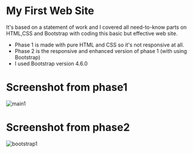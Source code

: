 # My First Web Site 
It's based on a statement of work and I covered all need-to-know parts on HTML,CSS and Bootstrap with coding this basic but effective web site.

* Phase 1 is made with pure HTML and CSS so it's not responsive at all.
* Phase 2 is the responsive and enhanced version of phase 1 (with using Bootstrap)
* I used Bootstrap version 4.6.0

# Screenshot from phase1

![main1](https://user-images.githubusercontent.com/69761460/143401976-15bd872b-382c-437e-85e3-16eaef19bd93.PNG)


#  Screenshot from phase2

![bootstrap1](https://user-images.githubusercontent.com/69761460/143401518-63687085-cef9-4af9-844f-b951aab7fd99.PNG)

